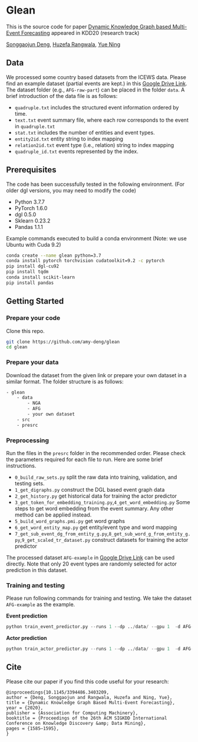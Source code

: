 # Glean

This is the source code for paper [Dynamic Knowledge Graph based Multi-Event Forecasting](https://yue-ning.github.io/docs/KDD20-glean.pdf) appeared in KDD20 (research track)

[Songgaojun Deng](https://amy-deng.github.io/home/), [Huzefa Rangwala](https://cs.gmu.edu/~hrangwal/), [Yue Ning](https://yue-ning.github.io/)


## Data
We processed some country based datasets from the ICEWS data. Please find an example dataset (partial events are kept.) in this [Google Drive Link](https://drive.google.com/drive/folders/17cNfLmOLSmZ-qml7zaYETTt3apd2A1HN?usp=sharing). The dataset folder (e.g., `AFG-raw-part`) can be placed in the folder `data`. A brief introduction of the data file is as follows:
- `quadruple.txt` includes the structured event information ordered by time.
- `text.txt` event summary file, where each row corresponds to the event in `quadruple.txt`
- `stat.txt` includes the number of entities and event types.
- `entity2id.txt` entity string to index mapping
- `relation2id.txt` event type (i.e., relation) string to index mapping
- `quadruple_id.txt` events represented by the index.

## Prerequisites
The code has been successfully tested in the following environment. (For older dgl versions, you may need to modify the code)
- Python 3.7.7
- PyTorch 1.6.0
- dgl 0.5.0
- Sklearn 0.23.2
- Pandas 1.1.1

Example commands executed to build a conda environment (Note: we use Ubuntu with Cuda 9.2)
```sh
conda create --name glean python=3.7
conda install pytorch torchvision cudatoolkit=9.2 -c pytorch
pip install dgl-cu92
pip install tqdm
conda install scikit-learn
pip install pandas
```

## Getting Started
### Prepare your code
Clone this repo.
```bash
git clone https://github.com/amy-deng/glean
cd glean
```
### Prepare your data
Download the dataset from the given link or prepare your own dataset in a similar format. The folder structure is as follows:
```sh
- glean
	- data
		- NGA
		- AFG
		- your own dataset
	- src
	- presrc
```

### Preprocessing
Run the files in the `presrc` folder in the recommended order. Please check the parameters required for each file to run. Here are some brief instructions.
- `0_build_raw_sets.py` split the raw data into training, validation, and testing sets.
- `1_get_digraphs.py` construct the DGL based event graph data 
- `2_get_history.py` get historical data for training the actor predictor
- `3_get_token_for_embedding_training.py`,`4_get_word_embedding.py` Some steps to get word embedding from the event summary. Any other method can be applied instead.
- `5_build_word_graphs.pmi.py` get word graphs
- `6_get_word_entity_map.py` get entity/event type and word mapping
- `7_get_sub_event_dg_from_entity_g.py`,`8_get_sub_word_g_from_entity_g.py`,`9_get_scaled_tr_dataset.py` construct datasets for training the actor predictor

The processed dataset `AFG-example` in [Google Drive Link](https://drive.google.com/drive/folders/1tTsI2RkLg-EaN9p7_owou9F1QaKktDuS?usp=sharing) can be used directly. Note that only 20 event types are randomly selected for actor prediction in this dataset.


### Training and testing
Please run following commands for training and testing. We take the dataset `AFG-example` as the example.

**Event prediction**
```python
python train_event_predictor.py --runs 1 --dp ../data/ --gpu 1  -d AFG-example --seq-len 7
```
**Actor prediction**
```python
python train_actor_predictor.py --runs 1 --dp ../data/ --gpu 1  -d AFG-example --num-r 20 --seq-len 7
```

## Cite

Please cite our paper if you find this code useful for your research:

```
@inproceedings{10.1145/3394486.3403209,
author = {Deng, Songgaojun and Rangwala, Huzefa and Ning, Yue},
title = {Dynamic Knowledge Graph Based Multi-Event Forecasting},
year = {2020},
publisher = {Association for Computing Machinery},
booktitle = {Proceedings of the 26th ACM SIGKDD International Conference on Knowledge Discovery &amp; Data Mining},
pages = {1585–1595},
}
```
